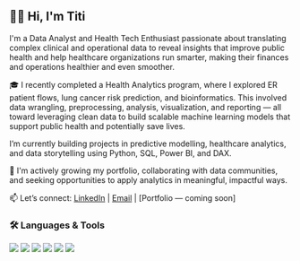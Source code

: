 ## 👋🏽 Hi, I'm Titi

I'm a Data Analyst and Health Tech Enthusiast passionate about translating complex clinical and operational data to reveal insights that improve public health and help healthcare organizations run smarter, making their finances and operations healthier and even smoother.

🎓 I recently completed a Health Analytics program, where I explored ER patient flows, lung cancer risk prediction, and bioinformatics. This involved data wrangling, preprocessing, analysis, visualization, and reporting — all toward leveraging clean data to build scalable machine learning models that support public health and potentially save lives.

I’m currently building projects in predictive modelling, healthcare analytics, and data storytelling using Python, SQL, Power BI, and DAX.

🚀 I'm actively growing my portfolio, collaborating with data communities, and seeking opportunities to apply analytics in meaningful, impactful ways.

📫 Let’s connect: [LinkedIn](http://www.linkedin.com/in/-titilayo-afolabi) | [Email](mailto:afolabititilayo09@gmail.com) | [Portfolio — coming soon]

### 🛠 Languages & Tools

<p align="left">
  <img src="https://img.shields.io/badge/Python-3776AB?style=for-the-badge&logo=python&logoColor=white" />
  <img src="https://img.shields.io/badge/SQL-4479A1?style=for-the-badge&logo=postgresql&logoColor=white" />
  <img src="https://img.shields.io/badge/Power%20BI-F2C811?style=for-the-badge&logo=powerbi&logoColor=black" />
  <img src="https://img.shields.io/badge/DAX-000000?style=for-the-badge&logo=microsoftpowerbi&logoColor=white" />
  <img src="https://img.shields.io/badge/GitHub-181717?style=for-the-badge&logo=github&logoColor=white" />
  <img src="https://img.shields.io/badge/Jupyter-F37626?style=for-the-badge&logo=jupyter&logoColor=white" />
